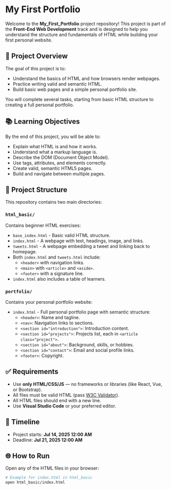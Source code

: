# My First Portfolio

Welcome to the **My_First_Portfolio** project repository! This project is part of the **Front-End Web Development** track and is designed to help you understand the structure and fundamentals of HTML while building your first personal website.

## 🚀 Project Overview

The goal of this project is to:
- Understand the basics of HTML and how browsers render webpages.
- Practice writing valid and semantic HTML.
- Build basic web pages and a simple personal portfolio site.

You will complete several tasks, starting from basic HTML structure to creating a full personal portfolio.

## 📚 Learning Objectives

By the end of this project, you will be able to:

- Explain what HTML is and how it works.
- Understand what a markup language is.
- Describe the DOM (Document Object Model).
- Use tags, attributes, and elements correctly.
- Create valid, semantic HTML5 pages.
- Build and navigate between multiple pages.

## 🧩 Project Structure

This repository contains two main directories:

### `html_basic/`
Contains beginner HTML exercises:

- `base_index.html` - Basic valid HTML structure.
- `index.html` - A webpage with text, headings, image, and links.
- `tweets.html` - A webpage embedding a tweet and linking back to homepage.
- Both `index.html` and `tweets.html` include:
  - `<header>` with navigation links.
  - `<main>` with `<article>` and `<aside>`.
  - `<footer>` with a signature line.
- `index.html` also includes a table of learners.

### `portfolio/`
Contains your personal portfolio website:

- `index.html` - Full personal portfolio page with semantic structure:
  - `<header>`: Name and tagline.
  - `<nav>`: Navigation links to sections.
  - `<section id="introduction">`: Introduction content.
  - `<section id="projects">`: Projects list, each in `<article class="project">`.
  - `<section id="about">`: Background, skills, or hobbies.
  - `<section id="contact">`: Email and social profile links.
  - `<footer>`: Copyright.

## ✅ Requirements

- Use **only HTML/CSS/JS** — no frameworks or libraries (like React, Vue, or Bootstrap).
- All files must be valid HTML (pass [W3C Validator](https://validator.w3.org/)).
- All HTML files should end with a new line.
- Use **Visual Studio Code** or your preferred editor.

## 📅 Timeline

- Project starts: **Jul 14, 2025 12:00 AM**
- Deadline: **Jul 21, 2025 12:00 AM**

## 🌐 How to Run

Open any of the HTML files in your browser:

```bash
# Example for index.html in html_basic
open html_basic/index.html
